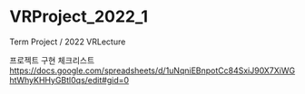 # VRProject_2022_1
Term Project / 2022 VRLecture

프로젝트 구현 체크리스트
https://docs.google.com/spreadsheets/d/1uNqniEBnpotCc84SxiJ90X7XiWGhtWhyKHHyGBtl0qs/edit#gid=0
